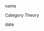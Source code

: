 <link href="../../whirlwind.css" rel="stylesheet">

<whirlheader>
    <p>name</p>
    <p>Category Theory</p>
    <p>date</p>
</whirlheader>

<!-- start typing here :) -->